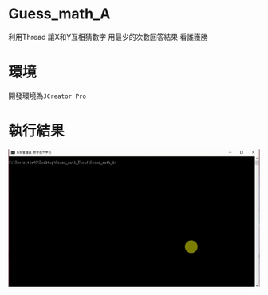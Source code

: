 # Guess_math_A
利用Thread 讓X和Y互相猜數字 用最少的次數回答結果 看誰獲勝

# 環境
開發環境為```JCreator Pro```

# 執行結果
![image](https://github.com/HzYu/Guess_math/blob/master/Guess_math_A/gif/Guess_math_A.gif)
